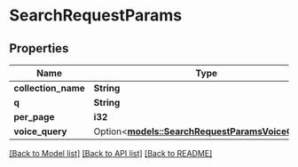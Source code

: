 # SearchRequestParams

## Properties

Name | Type | Description | Notes
------------ | ------------- | ------------- | -------------
**collection_name** | **String** |  | 
**q** | **String** |  | 
**per_page** | **i32** |  | 
**voice_query** | Option<[**models::SearchRequestParamsVoiceQuery**](SearchRequestParams_voice_query.md)> |  | [optional]

[[Back to Model list]](../README.md#documentation-for-models) [[Back to API list]](../README.md#documentation-for-api-endpoints) [[Back to README]](../README.md)


